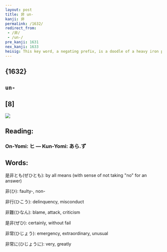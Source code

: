 ```yaml
---
layout: post
title: 非 un-
kanji: 非
permalink: /1632/
redirect_from:
 - /非/
 - /un-/
pre_kanji: 1631
nex_kanji: 1633
heisig: This key word, a negating prefix, is a doodle of a heavy iron pole with bars extending in both directions, to create the picture of a jail cell. From there to "<b>un-</b>" is but a short step.
---
```


## {1632}

## `un-`

## [8]

<div class="stroke"><img src="E99D9E.png" /></div>

## Reading:

### On-Yomi: ヒ &mdash; Kun-Yomi: あら.ず

## Words:

是非とも(ぜひとも): by all means (with sense of not taking "no" for an answer)

非(ひ): faulty-, non-

非行(ひこう): delinquency, misconduct

非難(ひなん): blame, attack, criticism

是非(ぜひ): certainly, without fail

非常(ひじょう): emergency, extraordinary, unusual

非常に(ひじょうに): very, greatly
